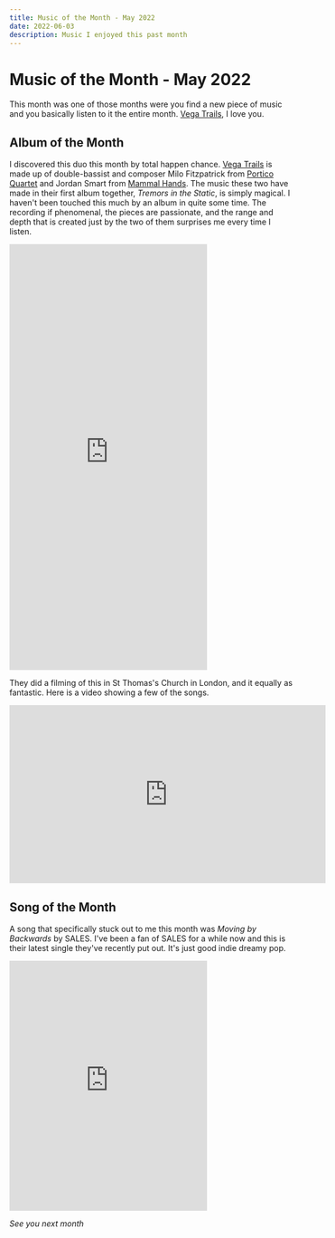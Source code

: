 ```yaml
---
title: Music of the Month - May 2022
date: 2022-06-03
description: Music I enjoyed this past month
---
```


# Music of the Month - May 2022

This month was one of those months were you find a new piece of music and you
basically listen to it the entire month. [Vega Trails](https://vegatrails.com/),
I love you.

## Album of the Month

I discovered this duo this month by total happen chance. [Vega
Trails](https://vegatrails.com/) is made up of double-bassist and composer Milo
Fitzpatrick from [Portico Quartet](https://www.porticoquartet.com/) and Jordan
Smart from [Mammal Hands](http://mammalhands.com/). The music these two have
made in their first album together, _Tremors in the Static_, is simply magical.
I haven't been touched this much by an album in quite some time. The recording
if phenomenal, the pieces are passionate, and the range and depth that is
created just by the two of them surprises me every time I listen.

<iframe style="border: 0; width: 350px; height: 753px;" src="https://bandcamp.com/EmbeddedPlayer/album=3552507018/size=large/bgcol=333333/linkcol=ffffff/transparent=true/" seamless><a href="https://vegatrails.bandcamp.com/album/tremors-in-the-static">Tremors in the Static by Vega Trails</a></iframe>

They did a filming of this in St Thomas's Church in London, and it equally as
fantastic. Here is a video showing a few of the songs.

<iframe width="560" height="315" src="https://www.youtube-nocookie.com/embed/P9urWc1yJ_Q" title="YouTube video player" frameborder="0" allow="accelerometer; autoplay; clipboard-write; encrypted-media; gyroscope; picture-in-picture" allowfullscreen></iframe>

## Song of the Month

A song that specifically stuck out to me this month was _Moving by Backwards_ by
SALES. I've been a fan of SALES for a while now and this is their latest single
they've recently put out. It's just good indie dreamy pop.

<iframe style="border: 0; width: 350px; height: 442px;" src="https://bandcamp.com/EmbeddedPlayer/track=2388693841/size=large/bgcol=333333/linkcol=ffffff/tracklist=false/transparent=true/" seamless><a href="https://sales.bandcamp.com/track/moving-by-backwards">Moving by Backwards by SALES</a></iframe>

_See you next month_
